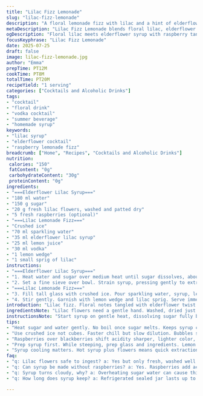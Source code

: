```yaml
---
title: "Lilac Fizz Lemonade"
slug: "lilac-fizz-lemonade"
description: "A floral lemonade fizz with lilac and a hint of elderflower syrup. Berries swapped out for fresh raspberries. Gin replaced by vodka for a subtle twist. Crushed ice chilled the drink perfectly. Slightly less sugar for balance. Quick simmer for syrup, steeped briefly. Refreshing, floral, crisp. Vibrant garnish with lemon wedge and lilac sprig."
metaDescription: "Lilac Fizz Lemonade blends floral lilac, elderflower syrup, fresh raspberries, vodka, lemon juice and sparkling water for a crisp, vibrant cocktail in 20 minutes."
ogDescription: "Floral lilac meets elderflower syrup with raspberry tang, vodka twist, crushed ice chill. Bright lemon garnish. Fresh, crisp, sparkling sip in minutes."
focusKeyphrase: "Lilac Fizz Lemonade"
date: 2025-07-25
draft: false
image: lilac-fizz-lemonade.jpg
author: "Emma"
prepTime: PT12M
cookTime: PT8M
totalTime: PT20M
recipeYield: "1 serving"
categories: ["Cocktails and Alcoholic Drinks"]
tags:
- "cocktail"
- "floral drink"
- "vodka cocktail"
- "summer beverage"
- "homemade syrup"
keywords:
- "lilac syrup"
- "elderflower cocktail"
- "raspberry lemonade fizz"
breadcrumb: ["Home", "Recipes", "Cocktails and Alcoholic Drinks"]
nutrition: 
 calories: "150"
 fatContent: "0g"
 carbohydrateContent: "30g"
 proteinContent: "0g"
ingredients:
- "===Elderflower Lilac Syrup==="
- "180 ml water"
- "150 g sugar"
- "20 g fresh lilac flowers, washed and patted dry"
- "5 fresh raspberries (optional)"
- "===Lilac Lemonade Fizz==="
- "Crushed ice"
- "70 ml sparkling water"
- "35 ml elderflower lilac syrup"
- "25 ml lemon juice"
- "30 ml vodka"
- "1 lemon wedge"
- "1 small sprig of lilac"
instructions:
- "===Elderflower Lilac Syrup==="
- "1. Heat water and sugar over medium heat until sugar dissolves, about 5 minutes. Remove from heat before boiling. Add lilac flowers and raspberries. Let steep 40 minutes covered in fridge."
- "2. Set a fine sieve over bowl. Strain syrup, pressing gently to extract liquid. Discard solids. Keep syrup in sealed jar refrigerated up to 2 weeks."
- "===Lilac Lemonade Fizz==="
- "3. Fill tall glass with crushed ice. Pour sparkling water, syrup, lemon juice, and vodka over ice."
- "4. Stir gently. Garnish with lemon wedge and lilac sprig. Serve immediately."
introduction: "Lilac fizz. Floral notes tangled with elderflower twist. Raspberries trade places with blackberries. Vodka flips in where gin used to sit. Sugar counts dropped a notch. Ice cracked sharp, filling the glass. Sunlight glints off lemon wedge perched beside pale lilac sprig. Syrup simmers gently, short and sweet – no rush here, but quick enough. Berries splash color but never cloy. All mixed, poured, ready to sip. A cocktail, chilled and scented. No frills, just flair. Tastes like a spring afternoon, biting and light. Ends clean, fizz alive, like the flower itself still blooming in the glass."
ingredientsNote: "Lilac flowers need a gentle hand. Washed, dried just right so syrup stays pure, floral. Elderflower syrup slipped into the mix boosts complexity without overpower. Swapping blackberries for raspberries shifts acidity, makes the drink slightly sharper, brighter. Sugar scaled down so syrup isn't cloying; balances tart lemon juice. Sparkling water chosen over soda for subtle bubbles, less sweetness. Vodka softens the grip, taking the edge off gin’s botanicals. Crushed ice chills fast, dilutes slow. Garnishes—fresh lilac and lemon—bring aroma and pop. Store syrup well sealed, fridge cold, lasts fortnight. The mix needs no rush; letting syrup cool a little before straining keeps flavors fresh and vibrant."
instructionsNote: "Start syrup on gentle heat, dissolving sugar fully but avoid boiling once sugar is melted — keeps clarity. Infuse flowers and raspberries while cooling, about 40 minutes, to capture essence without bitterness. Strain through fine sieve, press lightly — no mush required. Syrup should be clear, fragrant, lightly tinted. Store chilled. For fizz, build tall glass with crushed ice for max chill and dilution control. Add sparkling water first to preserve fizz, then syrup, lemon, vodka. Stir lightly, just enough to mix. Garnish cleanly; lemon wedge and lilac sprig for aroma. Serve immediately to keep bubbles alive. Timing matters—too long and fizz fades, syrup dulls. Drink freshly mixed for best bite."
tips:
- "Heat sugar and water gently. No boil once sugar melts. Keeps syrup clear. Boiling messes clarity, dulls flavor. Add lilac flowers and raspberries after heat. Let cool in fridge 40 minutes. Covered container. Cold steep to catch essence without bitterness. Strain syrup through fine sieve. Press gently not mush. Avoid solids in syrup. Jar sealed in fridge lasts two weeks max. Ideal to use cold syrup for fizz no watering down from heat."
- "Use crushed ice not cubes. Faster chill but slow dilution. Bubbles survive longer. Sparkling water goes in first to keep fizz alive. Syrup after. Lemon juice just before vodka. Stir gently. Over stirring kills sparkle. Garnish last, clean. Fresh lilac sprig and lemon wedge for aroma plus pop. Keep syrup chilled till pour time. Make syrup ahead, but strain only once cool. Raspberry optional. Adds bright acid, no overpowering color or sweetness."
- "Raspberries over blackberries shift acidity sharper, lighter color, subtle tartness. Vodka softens botanical edge from original gin. Lemon juice balances sweetness but lowered sugar in syrup avoids cloy. Steep syrup quick enough to preserve floral notes without bitterness. Stir fizz lightly only. No pounding bubbles flat. Use fine sieve with light press; over squeeze releases undesired solids and bitterness. Prefer transparent lavender syrup tint. Store syrup sealed chilled fridge. No direct sunlight. Two weeks tops, freshness drops after."
- "Prep syrup first. While steeping, prep glass and ingredients. Lemon juice fresh squeezed always. Sparkling water unflavored for clean bubbles. Avoid soda with flavor or extra sugar. Ice crushed preferred for max chill control. Gin out, vodka in changes mouthfeel. Lighter, less herbal, more smooth. Flavor focus shifts floral with berry tang. Pour order matters. Sparkling water first controls fizz loss. Immediate serving keeps bubbles bright. Garnishes give aroma impact beyond taste. Don’t skip them."
- "Syrup cooling matters. Hot syrup plus flowers means quick extraction but also some bitterness risk. Quick steep helps to keep floral fresh, no over extraction. Refrigerate covered to halt steeping after 40 minutes. Strain fast, use fine sieve to keep syrup clear with gentle pressing. Avoid mushy pulp residues. Use syrup fast or seal tight. Crushed ice freezes liquid a bit, slows dilution. Serve fast; fizz drops after minutes. Use glass tall and clear for best visual appeal. Garnish tied to aromatic experience. Essential for sensory balance."
faq:
- "q: Lilac flowers safe to ingest? a: Yes but only fresh, washed well. Avoid wilted or sprayed blooms. Use edible lilac if unsure. Rinse gently, pat dry. Add to syrup right before cooling. Not boiled long to keep fragrance. Use only flowers, no leaves or stems. Freshness key for best taste, no bitterness."
- "q: Can syrup be made without raspberries? a: Yes. Raspberries add acid, color. Skip for less tart, more floral focus. Syrup still works fine with lilac and elderflower only. Adjust sugar a bit if sweeter syrup wanted. Optional ingredient. Flavor shifts but stays balanced."
- "q: Syrup turns cloudy, why? a: Overheating sugar water can cause this. Also pressing flowers/berries too hard releases solids. Not straining well enough. Let syrup cool fully before straining reduces cloudiness. Fine sieve essential. Cover syrup tightly in fridge. Cloudiness won’t harm but affects look. Try again with gentler handling."
- "q: How long does syrup keep? a: Refrigerated sealed jar lasts up to 2 weeks. Use clean utensils when handling. Avoid leaving out at room temp. For longer storage, freeze in ice cube trays. Thaw in fridge. Syrup flavor fades gradually but still usable beyond 2 weeks if not moldy or fermented. Smell test before using."

---
```

